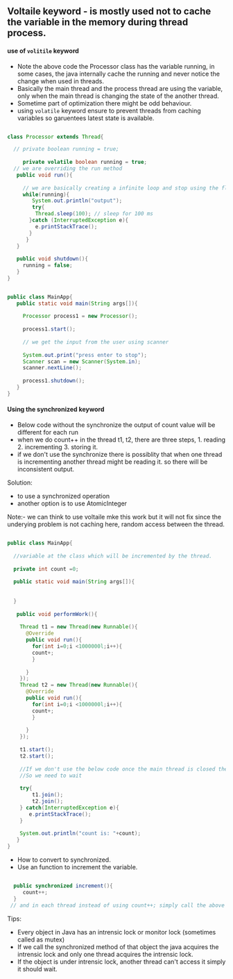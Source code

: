 ## Voltaile keyword - is mostly used not to cache the variable in the memory during thread process.

#### use of `volitile` keyword

  - Note the above code the Processor class has the variable running, in some cases, the java internally cache the running and never notice the change when used in threads.
  - Basically the main thread and the process thread are using the variable, only when the main thread is changing the state of the another thread.
  - Sometime part of optimization there might be odd behaviour.
  - using `volatile` keyword ensure to prevent threads from caching variables so garuentees latest state is available.

```java

class Processor extends Thread{

  // private boolean running = true; 
  
     private volatile boolean running = true; 
  // we are overriding the run method
   public void run(){
   
     // we are basically creating a infinite loop and stop using the flat
     while(running){
        System.out.println("output");
        try{
         Thread.sleep(100); // sleep for 100 ms
       }catch (InterruptedException e){
         e.printStackTrace();
       }
      }
   }
   
   public void shutdown(){
     running = false;
   }
}


public class MainApp{
   public static void main(String args[]){
   
     Processor process1 = new Processor();
     
     process1.start();
     
     // we get the input from the user using scanner
     
     System.out.print("press enter to stop");
     Scanner scan = new Scanner(System.in);
     scanner.nextLine();
     
     process1.shutdown();
   }
}
```

#### Using the synchronized keyword
  - Below code without the synchronize the output of count value will be different for each run
  - when we do count++ in the thread t1, t2, there are three steps, 1. reading 2. incrementing 3. storing it. 
  - if we don't use the synchronize there is possiblity that when one thread is incrementing another thread might be reading it. so there will be inconsistent output.

Solution:
  - to use a synchronized operation
  - another option is to use AtomicInteger

Note:- we can think to use voltaile mke this work but it will not fix since the underying problem is not caching here, random access between the thread.
  
```java

public class MainApp{
  
  //variable at the class which will be incremented by the thread.
  
  private int count =0;
  
  public static void main(String args[]){
  
  
  }
  
   public void performWork(){
   
    Thread t1 = new Thread(new Runnable(){
      @Override
      public void run(){
        for(int i=0;i <1000000l;i++){
        count+;
        }
      
      }
    });
    Thread t2 = new Thread(new Runnable(){
      @Override
      public void run(){
        for(int i=0;i <1000000l;i++){
        count+;
        }
      
      }
    });
    
    t1.start();
    t2.start();
    
    //If we don't use the below code once the main thread is closed the t1 and t2 will be closed. 
    //So we need to wait
    
    try{
        t1.join();
        t2.join();
    } catch(InterruptedException e){
       e.printStackTrace();
    }
    
    System.out.println("count is: "+count);
   }
}
```
  - How to convert to synchronized.
   - Use an function to increment the variable.
```java

  public synchronized increment(){
     count++;
  }
 // and in each thread instead of using count++; simply call the above increment() method
```

 Tips: 
   - Every object in Java has an intrensic lock or monitor lock (sometimes called as mutex)
   - If we call the synchronized method of that object the java acquires the intrensic lock and only one thread acquires the intrensic lock. 
   - If the object is under intrensic lock, another thread can't access it simply it should wait.

   
